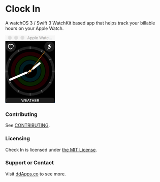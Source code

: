 # Clock In
A watchOS 3 / Swift 3 WatchKit based app that helps track your billable hours on your Apple Watch.

![](art/screenshot/clockin02.gif?raw=true)

### Contributing
See [CONTRIBUTING](CONTRIBUTING.md).

### Licensing
Check In is licensed under [the MIT License](LICENSE).

### Support or Contact
Visit [ddApps.co](http://ddapps.co) to see more.

